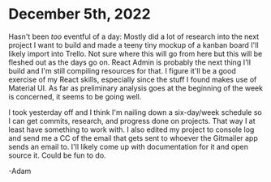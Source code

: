 # December 5th, 2022

Hasn't been *too* eventful of a day: Mostly did a lot of research into the next project I want to build and made a teeny tiny mockup of a kanban board I'll likely import into Trello. Not sure where this will go from here but this will be fleshed out as the days go on. React Admin is probably the next thing I'll build and I'm still compiling resources for that. I figure it'll be a good exercise of my React skills, especially since the stuff I found makes use of Material UI. As far as preliminary analysis goes at the beginning of the week is concerned, it seems to be going well. 

I took yesterday off and I think I'm nailing down a six-day/week schedule so I can get commits, research,  and progress done on projects. That way I at least have something to work with. I also edited my project to console log and send me a CC of the email that gets sent to whoever the Gitmailer app sends an email to. I'll likely come up with documentation for it and open source it. Could be fun to do.

-Adam
